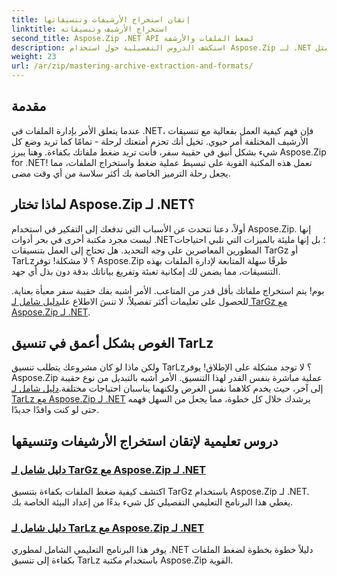 ```yaml
---
title: إتقان استخراج الأرشيفات وتنسيقاتها
linktitle: استخراج الأرشيف وتنسيقاته
second_title: Aspose.Zip .NET API لضغط الملفات والأرشفة
description: استكشف الدروس التفصيلية حول استخدام Aspose.Zip لـ .NET لإتقان تنسيقات استخراج الأرشيف وضغطه مثل TarGz وTarLz.
weight: 23
url: /ar/zip/mastering-archive-extraction-and-formats/
---
```

## مقدمة

عندما يتعلق الأمر بإدارة الملفات في .NET، فإن فهم كيفية العمل بفعالية مع تنسيقات الأرشيف المختلفة أمر حيوي. تخيل أنك تحزم أمتعتك لرحلة - تمامًا كما تريد وضع كل شيء بشكل أنيق في حقيبة سفر، فأنت تريد ضغط ملفاتك بكفاءة. وهنا يبرز Aspose.Zip for .NET! تعمل هذه المكتبة القوية على تبسيط عملية ضغط واستخراج الملفات، مما يجعل رحلة الترميز الخاصة بك أكثر سلاسة من أي وقت مضى.

## لماذا تختار Aspose.Zip لـ .NET؟

أولاً، دعنا نتحدث عن الأسباب التي تدفعك إلى التفكير في استخدام Aspose.Zip. إنها ليست مجرد مكتبة أخرى في بحر أدوات .NET؛ بل إنها مليئة بالميزات التي تلبي احتياجات المطورين المعاصرين على وجه التحديد. هل تحتاج إلى العمل بتنسيقات TarGz أو TarLz؟ لا مشكلة! توفر Aspose.Zip طرقًا سهلة المتابعة لإدارة الملفات بهذه التنسيقات، مما يضمن لك إمكانية تعبئة وتفريغ بياناتك بدقة دون بذل أي جهد.

بوم! يتم استخراج ملفاتك بأقل قدر من المتاعب. الأمر أشبه بفك حقيبة سفر معبأة بعناية. للحصول على تعليمات أكثر تفصيلاً، لا تنسَ الاطلاع على[دليل شامل لـ TarGz مع Aspose.Zip لـ .NET](./comprehensive-guide-to-tar-gz/). 

## الغوص بشكل أعمق في تنسيق TarLz

 ولكن ماذا لو كان مشروعك يتطلب تنسيق TarLz؟ لا توجد مشكلة على الإطلاق! يوفر Aspose.Zip عملية مباشرة بنفس القدر لهذا التنسيق. الأمر أشبه بالتبديل من نوع حقيبة إلى آخر، حيث يخدم كلاهما نفس الغرض ولكنهما يناسبان احتياجات مختلفة.[دليل شامل لـ TarLz مع Aspose.Zip لـ .NET](./comprehensive-guide-to-tar-lz/) يرشدك خلال كل خطوة، مما يجعل من السهل فهمه حتى لو كنت وافدًا جديدًا.

## دروس تعليمية لإتقان استخراج الأرشيفات وتنسيقها
### [دليل شامل لـ TarGz مع Aspose.Zip لـ .NET](./comprehensive-guide-to-tar-gz/)
اكتشف كيفية ضغط الملفات بكفاءة بتنسيق TarGz باستخدام Aspose.Zip لـ .NET. يغطي هذا البرنامج التعليمي التفصيلي كل شيء بدءًا من إعداد البيئة الخاصة بك.
### [دليل شامل لـ TarLz مع Aspose.Zip لـ .NET](./comprehensive-guide-to-tar-lz/)
يوفر هذا البرنامج التعليمي الشامل لمطوري .NET دليلاً خطوة بخطوة لضغط الملفات بكفاءة إلى تنسيق TarLz باستخدام مكتبة Aspose.Zip القوية.